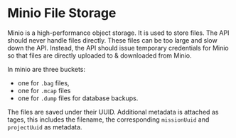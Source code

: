# Minio File Storage

Minio is a high-performance object storage. It is used to store files. The API should never handle files directly. These
files can be too large and slow down the API. Instead, the API should issue temporary credentials for Minio so that
files are directly uploaded to & downloaded from Minio.

In minio are three buckets:

- one for `.bag` files,
- one for `.mcap` files
- one for `.dump` files for database backups.

The files are saved under their UUID. Additional metadata is attached as tages, this includes the filename, the
corresponding `missionUuid` and `projectUuid` as metadata.
